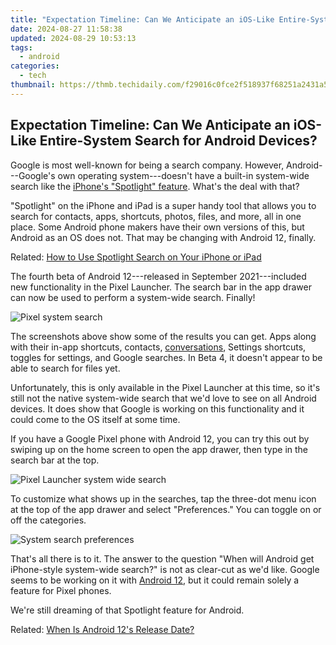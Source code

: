 ```yaml
---
title: "Expectation Timeline: Can We Anticipate an iOS-Like Entire-System Search for Android Devices?"
date: 2024-08-27 11:58:38
updated: 2024-08-29 10:53:13
tags:
  - android
categories:
  - tech
thumbnail: https://thmb.techidaily.com/f29016c0fce2f518937f68251a2431a5f707a01cf190eb7eb7552fa0f6fd65d9.jpg
---
```


## Expectation Timeline: Can We Anticipate an iOS-Like Entire-System Search for Android Devices?

Google is most well-known for being a search company. However, Android---Google's own operating system---doesn't have a built-in system-wide search like the [iPhone's "Spotlight" feature](https://on-screen-recording.techidaily.com/updated-in-2024-advanced-techniques-for-quieter-video-calls-on-skype/). What's the deal with that?

 "Spotlight" on the iPhone and iPad is a super handy tool that allows you to search for contacts, apps, shortcuts, photos, files, and more, all in one place. Some Android phone makers have their own versions of this, but Android as an OS does not. That may be changing with Android 12, finally.

Related: [How to Use Spotlight Search on Your iPhone or iPad](https://on-screen-recording.techidaily.com/updated-in-2024-advanced-techniques-for-quieter-video-calls-on-skype/) 

 The fourth beta of Android 12---released in September 2021---included new functionality in the Pixel Launcher. The search bar in the app drawer can now be used to perform a system-wide search. Finally!

![Pixel system search](https://static1.howtogeekimages.com/wordpress/wp-content/uploads/2021/10/Screenshot_20211004-165158.png) 

 The screenshots above show some of the results you can get. Apps along with their in-app shortcuts, contacts, [conversations](https://windows11.techidaily.com/fixing-execution-hiccups-in-malwarebytes-for-windows-1110-pcs/), Settings shortcuts, toggles for settings, and Google searches. In Beta 4, it doesn't appear to be able to search for files yet.

 Unfortunately, this is only available in the Pixel Launcher at this time, so it's still not the native system-wide search that we'd love to see on all Android devices. It does show that Google is working on this functionality and it could come to the OS itself at some time.

 If you have a Google Pixel phone with Android 12, you can try this out by swiping up on the home screen to open the app drawer, then type in the search bar at the top.

![Pixel Launcher system wide search](https://static1.howtogeekimages.com/wordpress/wp-content/uploads/2021/10/Screenshot_20211004-165257.png) 

 To customize what shows up in the searches, tap the three-dot menu icon at the top of the app drawer and select "Preferences." You can toggle on or off the categories.

![System search preferences](https://static1.howtogeekimages.com/wordpress/wp-content/uploads/2021/10/Screenshot_20211004-170136.png) 

 That's all there is to it. The answer to the question "When will Android get iPhone-style system-wide search?" is not as clear-cut as we'd like. Google seems to be working on it with [Android 12](https://some-skills.techidaily.com/new-top-5-budget-friendly-pinterest-video-grabs/), but it could remain solely a feature for Pixel phones.

 We're still dreaming of that Spotlight feature for Android.

Related: [When Is Android 12's Release Date?](https://some-skills.techidaily.com/new-top-5-budget-friendly-pinterest-video-grabs/)

<ins class="adsbygoogle"
     style="display:block"
     data-ad-format="autorelaxed"
     data-ad-client="ca-pub-7571918770474297"
     data-ad-slot="1223367746"></ins>



<ins class="adsbygoogle"
     style="display:block"
     data-ad-client="ca-pub-7571918770474297"
     data-ad-slot="8358498916"
     data-ad-format="auto"
     data-full-width-responsive="true"></ins>
